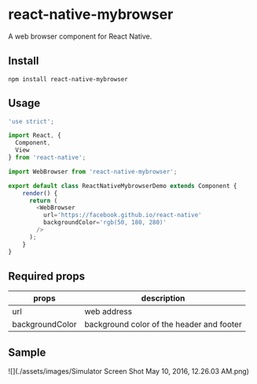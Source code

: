# react-native-mybrowser

A web browser component for React Native.

## Install

```
npm install react-native-mybrowser
```

## Usage

```javascript
'use strict';

import React, {
  Component,
  View
} from 'react-native';

import WebBrowser from 'react-native-mybrowser';

export default class ReactNativeMybrowserDemo extends Component {
    render() {
      return (
        <WebBrowser
          url='https://facebook.github.io/react-native'
          backgroundColor='rgb(50, 180, 280)'
        />
      );
    }
}
```

## Required props

|props          |description                              |
|---            |---                                      |
|url            |web address                              |
|backgroundColor|background color of the header and footer|

## Sample

![](./assets/images/Simulator Screen Shot May 10, 2016, 12.26.03 AM.png)
